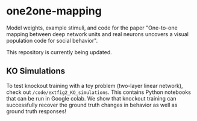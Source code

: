 # one2one-mapping
Model weights, example stimuli, and code for the paper "One-to-one mapping between deep network units and real neurons uncovers a visual population code for social behavior".

This repository is currently being updated.


## KO Simulations
To test knockout training with a toy problem (two-layer linear network), check out ```/code/extfig2_KO_simulations```.  This contains Python notebooks that can be run in Google colab. We show that knockout training can successfully recover the ground truth changes in behavior as well as ground truth responses!
